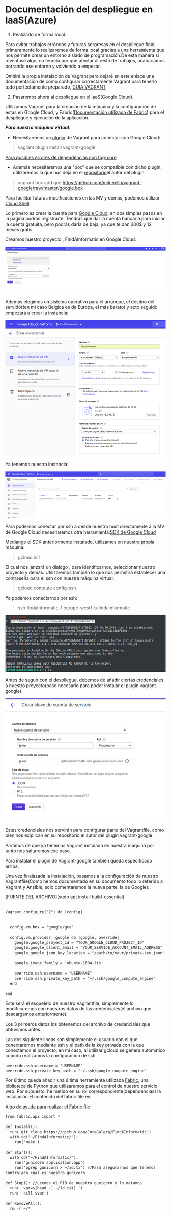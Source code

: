 # Documentación del despliegue en IaaS(Azure)

1. Realizarlo de forma local.

Para evitar trabajos erróneos y futuras sorpresas en el despliegue final, primeramente lo realizaremos de forma local gracias a una herramienta que nos permite crear un entorno aislado de programación.De esta manera si reventase algo, no tendría por qué afectar al resto de trabajos, acabaríamos borrando ese entorno y volviendo a empezar.

Omitiré la propia instalación de Vagrant pero dejaré en este enlace una documentación de como configurar correctamente Vagrant para tenerlo todo perfectamente preparado, [GUIA VAGRANT](www.github.com...)

2. Pasaremos ahora al despliegue en el IaaS(Google Cloud).

Utilizamos Vagrant para la creación de la máquina y la configuración de estas en Google Cloud, y Fabric([Documentación utilizada de Fabric](http://docs.fabfile.org/en/1.14/tutorial.html)) para el despliegue y ejecución de la aplicación.

***Para nuestra máquina virtual***:

- Necesitaremos un [plugin](https://github.com/mitchellh/vagrant-google) de Vagrant para conectar con Google Cloud:

> vagrant plugin install vagrant-google

[Para posibles errores de dependencias con fog-core](https://github.com/dotless-de/vagrant-vbguest/issues/292)

- Además necesitaremos una "box" que se compatible con dicho plugin, utilizaremos la que nos deja en el [repositorio](https://github.com/mitchellh/vagrant-google)el autor del plugin.

> vagrant box add gce https://github.com/mitchellh/vagrant-google/raw/master/google.box

Para facilitar futuras modificaciones en las MV y demás, podemos utilizar [Cloud Shell](https://cloud.google.com/shell/?hl=es-419).

Lo primero es crear la cuenta para [Google Cloud](https://cloud.google.com/), en dos simples pasos en la página podrás registrarte. Tendrás que dar la cuenta bancaria para iniciar la cuenta gratuita, pero podrás darla de baja, ya que te dan 300$ y 12 meses gratis.


Creamos nuestro proyecto , FindAInformatic en Google Cloud:

![](imgs/newPGC.png)




Además elegimos un sistema operativo para el arranque, el destino del servidor(en mi caso Belgica es de Europa, el más barato) y acto seguido empezará a crear la instancia:

![](imgs/createPGC.png)

Ya tenemos nuestra instancia:

![](imgs/instancia.png)

Para podernos conectar por ssh a desde nuestro host directamente a la MV de Google Cloud necesitaremos otra herramienta:[SDK de Google Cloud](https://cloud.google.com/sdk/install)

Mediange el SDK anteriormente instalado, utilizamos en nuestra propia máquina:

> gcloud init

El cual nos lanzará un dialogo , para identificarnos, seleccionar nuestro proyecto y demás.
Utilizaremos también lo que nos permitirá establecer una contraseña para el ssh con nuestra máquina virtual:

> gcloud compute config-ssh

Ya podemos conectarnos por ssh:

> ssh findainformatic-1.europe-west1-b.findainformatic

![Conexion](imgs/ssh.png)


Antes de seguir con el despliegue, debemos de añadir ciertas credenciales a nuestro proyecto(paso necesario para poder instalar el plugin vagrant-google).

![](imgs/credenciales.png)

Estas credenciales nos servirán para configurar parte del Vagrantfile, como bien nos exiplican en su repositorio el autor del plugin vagrant-google.

Partimos de que ya tenemos Vagrant instalada en nuestra máquina por tanto nos saltaremos ese paso.

Para instalar el plugin de Vagrant-google también queda especificado arriba.

Una vez finalazada la instalación, pasamos a la configuración de nuestro Vagrantfile(Como hemos documentado en su documento todo lo referido a Vagrant y Ansible, solo comentaremos la nueva parte, la de Google):

[FUENTE DEL ARCHIVO](sudo apt install build-essential)
~~~~

Vagrant.configure("2") do |config|


  config.vm.box = "google/gce"

  config.vm.provider :google do |google, override|
    google.google_project_id = "YOUR_GOOGLE_CLOUD_PROJECT_ID"
    google.google_client_email = "YOUR_SERVICE_ACCOUNT_EMAIL_ADDRESS"
    google.google_json_key_location = "/path/to/your/private-key.json"

    google.image_family = 'ubuntu-1604-lts'

    override.ssh.username = "USERNAME"
    override.ssh.private_key_path = "~/.ssh/google_compute_engine"
  end

end

~~~~

Este será el esqueleto de nuestro Vagrantfile, simplemente lo modificaremos con nuestros datos de las credenciales(el archivo que descargamos anteriormente).

Los 3 primeros datos los obtenemos del archivo de credenciales que obtuvimos antes.

Las dos siguiente lineas son simplemente el usuario con el que conectaremos mediante ssh y el path de la key privada con la que conectamos el proyecto, en mi caso, al utilizar gcloud se genera automatico cuando realizamos la configuracion de ssh.

~~~~
override.ssh.username = "USERNAME"
override.ssh.private_key_path = "~/.ssh/google_compute_engine"
~~~~

Por último queda añadir una última herramienta utilizada [Fabric](http://www.fabfile.org/), una biblioteca de Python que utilizaremos para el control de nuestro servicio web.
Por supuesto, he metido en su rol correspondiente(dependencias) la instalación.El contenido del fabric file es:

[Algo de ayuda para realizar el Fabric file](https://github.com/fabric/fabric/issues/1373)

~~~~
from fabric.api import *

def Install():
  run('git clone https://github.com/JotaGalera/FindAInformatic')
  with cd("~/FindAInformatic/"):
    run('make')

def Start():
  with cd("~/FindAInformatic/"):
    run('gunicorn application:app')
    run('pgrep gunicorn > ~/id.tx') //Para asegurarnos que tenemos controlado cual es nuestro gunicorn

def Stop(): //Leemos el PID de nuestro gunicorn y lo matamos
  run(' var=$(head -1 ~/id.txt) ')
  run(' kill $var')

def RemoveAll():
  rm -r ~/*
~~~~



